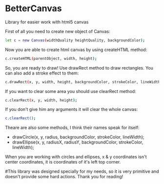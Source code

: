 # BetterCanvas
Library for  easier work with html5 canvas

First of all you need to create new object of Canvas:
```sh
let c = new Canvas(widthQuality heightQuality, backgroundColor);
```

Now you are able to create html canvas by using createHTML method:
```sh
c.createHTML(parentObject, width, height);
```

So, you are ready to draw!
Use drawRect method to draw rectangles. You can also add a stroke effect to them:
```sh
c.drawRect(x, y, width, height, backgroundColor, strokeColor, lineWidth);
```

If you want to clear some area you should use clearRect method:
```sh
c.clearRect(x, y, width, height);
```

If you don't give him any arguments it will clear the whole canvas:
```sh
c.clearRect();
```

Theare are also some methods, I think their names speak for itself:
* drawCircle(x, y, radius, backgroundColor, strokeColor, lineWidth);
* drawEllipse(x, y, radiusX, radiusY, backgroundColor, strokeColor, lineWidth);

When you are working with circles and ellipses, x & y coordinates isn't center coordinates,
it is coordinates of it's left top corner.

#This library was designed specially for my needs, so it is very primitive and doesn't provide 
some hard actions. Thank you for reading!
